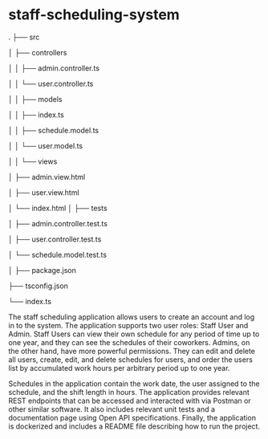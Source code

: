 # staff-scheduling-system

.
├── src

│   ├── controllers

│   │   ├── admin.controller.ts

│   │   └── user.controller.ts

│
│   ├── models

│   │   ├── index.ts

│   │   ├── schedule.model.ts

│   │   └── user.model.ts

│
│   └── views

│       ├── admin.view.html

│       ├── user.view.html

│       └── index.html
│
├── tests

│   ├── admin.controller.test.ts

│   ├── user.controller.test.ts

│   └── schedule.model.test.ts

│
├── package.json

├── tsconfig.json

└── index.ts


The staff scheduling application allows users to create an account and log in to the system. The application supports two user roles: Staff User and Admin. Staff Users can view their own schedule for any period of time up to one year, and they can see the schedules of their coworkers. Admins, on the other hand, have more powerful permissions. They can edit and delete all users, create, edit, and delete schedules for users, and order the users list by accumulated work hours per arbitrary period up to one year.

Schedules in the application contain the work date, the user assigned to the schedule, and the shift length in hours. The application provides relevant REST endpoints that can be accessed and interacted with via Postman or other similar software. It also includes relevant unit tests and a documentation page using Open API specifications. Finally, the application is dockerized and includes a README file describing how to run the project.
